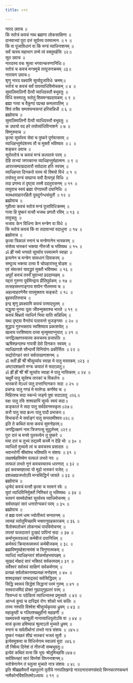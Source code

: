 ```yaml
---
title: ०१९

---
```

नारद उवाच ॥  
किं स्तोत्रं कवचं नाथ ब्रह्मणा लोकसाक्षिणा ॥  
दानवाभ्यां पुरा दत्तं सूर्यस्य परमात्मनः ॥ १ ॥  
किं वा पूजाविधानं वा किं मन्त्रं व्याधिनाशनम् ॥  
सर्वं चास्य महाभाग तन्मे त्वं वक्तुमर्हसि ॥२॥  
सूत उवाच ॥  
नारदस्य वचः श्रुत्वा भगवान्करुणानिधिः॥  
स्तोत्रं च कवचं मन्त्रमूचे तत्पूजनक्रमम् ॥३॥  
नारायण उवाच॥  
शृणु नारद वक्ष्यामि सूर्य्यपूजाविधेः क्रमम्॥  
स्तोत्रं च कवचं सर्वं पापव्याधिविमोचकम् ॥ ४ ॥  
सुमालिमालिनौ दैत्यौ व्याधिग्रस्तौ बभूवतुः ॥  
विधिं सस्मरतुः स्तोतुं शिवमन्त्रप्रदायकम् ॥ ९ ॥  
ब्रह्मा गत्वा च वैकुण्ठं पप्रच्छ कमलापतिम् ॥  
शिवं तत्रैव सम्पश्यन्वसन्तं हरिसन्निधौ ॥ ६ ॥  
ब्रह्मोवाच ॥  
सुमालिमालिनौ दैत्यौ व्याधिग्रस्तौ बभूवतुः ॥  
क उपायो वद हरे तयोर्व्याधिविनाशने ॥ ७ ॥  
विष्णुरुवाच ॥  
कृत्वा सूर्य्यस्य सेवां च पुष्करे पूर्णवत्सरम् ॥  
व्याधिहन्तुर्मदंशस्य तौ च मुक्तौ भविष्यतः ॥ ८ ॥  
शङ्कर उवाच ॥  
सूर्यस्तोत्रं च कवचं मन्त्रं कल्पतरुं परम् ॥  
देहि ताभ्यां जगत्कान्त व्याधिहन्तुर्महात्मनः ॥ ९ ॥  
आरात्सम्पत्प्रदातारौ सर्वदाता हरिः स्वयम् ॥  
व्याधिहन्ता दिनकरो यस्य यो विषयो विधे ॥ १ ॥  
तयोस्तु मन्त्रं सम्प्राप्य ययौ दैत्यगृहं विधिः ॥  
तदा प्रणम्य तं दृष्ट्वा तस्मै ददतुरासनम् ॥ ११ ॥  
तावुवाच स्वयं ब्रह्मा रोगग्रस्तौ दयानिधिः ॥  
स्तब्धावाहाररहितौ पूयदुर्गन्धसंयुतौ ॥ १२ ॥  
ब्रह्मोवाच ॥  
गृहीत्वा कवचं स्तोत्रं मन्त्रं पूजाविधिक्रमम् ॥  
गत्वा हि पुष्करं वत्सौ भजथः प्रणतौ रविम् ॥ १३ ॥  
तावूचतुः ॥  
भजावः केन विधिना केन मन्त्रेण वा विधे ॥  
किं स्तोत्रं कवचं किं वा तदावाभ्यां वदाधुना ॥ १४ ॥  
ब्रह्मोवाच ॥  
कृत्वा त्रिकालं स्नानं च मन्त्रेणानेन भास्करम् ॥  
संसेव्य भास्करं भक्त्या नीरुजौ च भविष्यथ ॥ १५ ॥  
ॐ ह्रीं नमो भगवते सूर्य्याय परमात्मने स्वाहा ॥  
इत्यनेन च मन्त्रेण सावधानं दिवाकरम् ॥  
सम्पूज्य भक्त्या दत्त्वा वै चोपहारांस्तु षोडश ॥  
एवं संवत्सरं यावद्ध्रुवं मुक्तौ भविष्यथः ॥ १६ ॥  
अपूर्वं कवचं तस्य युवाभ्यां प्रददाम्यहम् ॥  
यद्दत्तं गुरुणा पूर्वमिन्द्राय प्रीतिपूर्वकम् ॥ १७ ॥  
तत्सहस्रभगाङ्गाय शापेन गौतमस्य च ॥  
अहल्याहरणेनैव पापमुक्ताय सङ्कटे ॥ १८ ॥  
बृहस्पतिरुवाच ॥  
इन्द्र शृणु प्रवक्ष्यामि कवचं परमाद्भुतम् ॥  
यद्धृत्वा मुनयः पूता जीवन्मुक्ताश्च भारते ॥ १९ ॥  
कवचं बिभ्रतो व्याधिर्न भिया याति सन्निधिम् ॥  
यथा दृष्ट्वा वैनतेयं पलायन्ते भुजङ्गमाः ॥ २० ॥  
शुद्धाय गुरुभक्ताय स्वशिष्याय प्रकाशयेत् ॥  
खलाय परशिष्याय दत्त्वा मृत्युमवाप्नुयात् ॥ २१ ॥  
जगद्विलक्षणस्यास्य कवचस्य प्रजापतिः ॥  
ऋषिश्छन्दश्च गायत्री देवो दिनकरः स्वयम् ॥  
व्याधिप्रणाशे सौन्दर्य्ये विनियोगः प्रकीर्त्तितः ॥ २२ ॥  
सद्योरोगहरं सारं सर्वपापप्रणाशनम् ॥  
ॐ क्लीं ह्रीं श्रीं श्रीसूर्य्याय स्वाहा मे पातु मस्तकम् ॥२३ ॥  
अष्टादशाक्षरो मन्त्रः कपालं मे सदाऽवतु॥  
ॐ ह्रीं ह्रीं श्रीं श्रीं सूर्य्याय स्वाहा मे पातु नासिकाम् ॥ २४ ॥  
चक्षुर्मे पातु सूर्यश्च तारकां च विकर्तनः ॥  
भास्करो मेऽधरं पातु दन्तान्दिनकरः सदा ॥ २५ ॥  
प्रचण्डः पातु गण्डं मे मार्तण्डः कर्णमेव च ॥  
मिहिरश्च सदा स्कन्धे जङ्घे पूषा सदाऽवतु ॥२६॥  
वक्षः पातु रविः शश्वन्नाभिं सूर्य्यः स्वयं सदा॥  
कङ्कालं मे सदा पातु सर्वदेवनमस्कृतः॥२७॥  
करौ पातु सदा ब्रध्नः पातु पादौ प्रभाकरः॥  
विभाकरो मे सर्वाङ्गं पातु सन्ततमीश्वरः॥२८॥  
इति ते कथितं वत्स कवचं सुमनोहरम्॥  
जगद्विलक्षणं नाम त्रिजगत्सु सुदुर्लभम् ॥२९॥  
पुरा दत्तं च मनवे पुलस्त्येन तु पुष्करे ॥  
मया दत्तं च तुभ्यं तद्यस्मै कस्मै न देहि भोः ॥ ३० ॥  
व्याधितो मुच्यसे त्वं च कवचस्य प्रसादतः ॥  
भवानरोगी श्रीमांश्च भविष्यति न संशयः ॥ ३१ ॥  
लक्षवर्षहविष्येण यत्फलं लभते नरः ॥  
तत्फलं लभते नूनं कवचस्यास्य धारणात् ॥ ३२ ॥  
इदं कवचमज्ञात्वा यो मूढो भास्करं यजेत् ॥  
दशलक्षप्रजप्तोऽपि मन्त्रसिद्धिर्न जायते ॥ ३३ ॥  
ब्रह्मोवाच ॥  
धृत्वेदं कवचं वत्सौ कृत्वा च स्तवनं रवेः ॥  
युवां व्याधिविनिर्मुक्तौ निश्चितं तु भविष्यथः ॥ ३४ ॥  
स्तवनं सामवेदोक्तं सूर्य्यस्य व्याधिमोचनम् ॥  
सर्वपापहरं सारं धनारोग्यकरं परम् ॥ ३५ ॥  
ब्रह्मोवाच ॥  
तं ब्रह्म परमं धाम ज्योतीरूपं सनातनम् ॥  
त्वामहं स्तोतुमिच्छामि भक्तानुग्रहकारकम् ॥ ३६ ॥  
त्रैलोक्यलोचनं लोकनाथं पापविमोचनम् ॥  
तपसां फलदातारं दुःखदं पापिनां सदा ॥ ३७ ॥  
कर्मानुरूपफलदं कर्मबीजं दयानिधिम् ॥  
कर्मरूपं क्रियारूपमरूपं कर्मबीजकम् ॥ ३८ ॥  
ब्रह्मविष्णुमहेशानामंशं च त्रिगुणात्मकम् ॥  
व्याधिदं व्याधिहन्तारं शोकमोहभयापहम् ॥  
सुखदं मोक्षदं सारं भक्तिदं सर्वकामदम्॥ ३९ ॥  
सर्वेश्वरं सर्वरूपं साक्षिणं सर्वकर्मणाम् ॥  
प्रत्यक्षं सर्वलोकानामप्रत्यक्षं मनोहरम् ॥ ४० ॥  
शश्वद्रसहरं पश्चाद्रसदं सर्वसिद्धिदम् ॥  
सिद्धि स्वरूपं सिद्धेशं सिद्धानां परमं गुरुम् ॥ ४१ ॥  
स्तवराजमिदं प्रोक्तं गुह्याद्गुह्यतरं परम् ॥  
त्रिसन्ध्यं यः पठेन्नित्यं व्याधिभ्यस्स प्रमुच्यते ॥ ४२ ॥  
आन्ध्यं कुष्ठं च दारिद्र्यं रोगः शोको भयं कलिः ॥  
तस्य नश्यति विश्वेश श्रीसूर्य्यकृपया ध्रुवम् ॥ ४३ ॥  
महाकुष्ठी च गलितश्चक्षुर्हीनो महाव्रणी ॥  
यक्ष्मग्रस्तो महाशूली नानाव्याधियुतोऽसि वा ॥ ४४ ॥  
मासं कृत्वा हविष्यान्नं श्रुत्वाऽतो मुच्यते ध्रुवम् ॥  
स्नानं च सर्वतीर्थानां लभते नात्र संशयः ॥ ॥४५॥  
पुष्करं गच्छतं शीघ्रं भास्करं भजतं सुतौ ॥  
इत्येवमुक्त्वा स विधिर्जगाम स्वालयं मुदा ॥४६॥  
तौ निषेव्य दिनेशं तं नीरुजौ सम्बभूवतुः॥  
इत्येवं कथितं वत्स किं भूयः श्रोतुमिच्छसि॥४७॥  
सर्वविघ्नहरं सारं विघ्नेशं विघ्ननाशनम्॥  
स्तोत्रेणानेन तं स्तुत्वा मुच्यते नात्र संशयः ॥ ४८ ॥  
इति श्रीब्रह्मवैवर्त्ते महापुराणे तृतीये गणपतिखण्डे नारदनारायणसंवादे विघ्नकारणकथनं नामैकोनविंशतितमोऽध्यायः ॥ १९ ॥